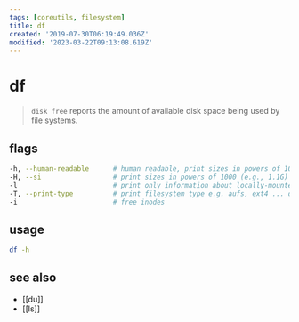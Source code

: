 ```yaml
---
tags: [coreutils, filesystem]
title: df
created: '2019-07-30T06:19:49.036Z'
modified: '2023-03-22T09:13:08.619Z'
---
```


# df

> `disk free` reports the amount of available disk space being used by file systems.

## flags

```sh
-h, --human-readable      # human readable, print sizes in powers of 1024 (e.g., 1023M)
-H, --si                  # print sizes in powers of 1000 (e.g., 1.1G)
-l                        # print only information about locally-mounted filesystems
-T, --print-type          # print filesystem type e.g. aufs, ext4 ... does not work on macos !
-i                        # free inodes
```

## usage

```sh
df -h
```

## see also

- [[du]]
- [[ls]]
